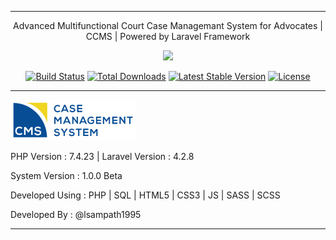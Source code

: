 <hr>
<p align="center">Advanced Multifunctional Court Case Managemant System for Advocates | CCMS | Powered by Laravel Framework</p>
<p align="center"><img src="https://laravel.com/assets/img/components/logo-laravel.svg"></p>
<p align="center">
<a href="https://travis-ci.org/laravel/framework"><img src="https://travis-ci.org/laravel/framework.svg" alt="Build Status"></a>
<a href="https://packagist.org/packages/laravel/framework"><img src="https://poser.pugx.org/laravel/framework/d/total.svg" alt="Total Downloads"></a>
<a href="https://packagist.org/packages/laravel/framework"><img src="https://poser.pugx.org/laravel/framework/v/stable.svg" alt="Latest Stable Version"></a>
<a href="https://packagist.org/packages/laravel/framework"><img src="https://poser.pugx.org/laravel/framework/license.svg" alt="License"></a>
</p>
<hr>
<p align="left"><img src="https://github.com/lsampath1995/CCMS/blob/67a830b8204b522ed4116b60310ac2bbb3246134/public/upload/logo/logo.png"></p>
<p align="left">PHP Version : 7.4.23 | Laravel Version : 4.2.8</p>
<p align="left">System Version : 1.0.0 Beta</p>
<p align="left">Developed Using : PHP | SQL | HTML5 | CSS3 | JS | SASS | SCSS</p>
<p align="left">Developed By : @lsampath1995</p>
<hr>
